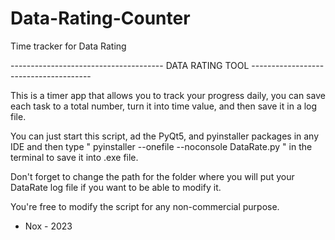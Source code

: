 # Data-Rating-Counter
Time tracker for Data Rating


--------------------------------------  DATA RATING TOOL  --------------------------------------

This is a timer app that allows you to track your progress daily, you can save each task to a total number, turn it into time value, and then save it in a log file. 

You can just start this script, ad the PyQt5, and pyinstaller packages in any IDE and then type " pyinstaller --onefile --noconsole DataRate.py " in the terminal to save it into .exe file.

Don't forget to change the path for the folder where you will put your DataRate log file if you want to be able to modify it.

You're free to modify the script for any non-commercial purpose.

- Nox - 2023
